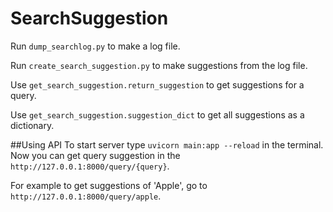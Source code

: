 # SearchSuggestion

Run `dump_searchlog.py` to make a log file.

Run `create_search_suggestion.py` to make suggestions from the log file.

Use `get_search_suggestion.return_suggestion` to get suggestions for a query.

Use `get_search_suggestion.suggestion_dict` to get all suggestions as a dictionary.


##Using API
To start server type `uvicorn main:app --reload`
in the terminal. Now you can get query suggestion
in the `http://127.0.0.1:8000/query/{query}`.

For example to get suggestions of 'Apple', go to 
`http://127.0.0.1:8000/query/apple`.
